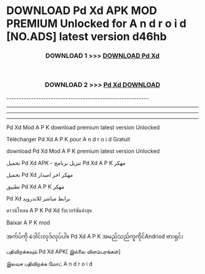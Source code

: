 # DOWNLOAD Pd Xd  APK MOD PREMIUM Unlocked for A n d r o i d [NO.ADS] latest version d46hb 



<div align="center">

<h3>DOWNLOAD 1 >>> <a href="https://getmod2.web.app/?judul=Pd Xd ">DOWNLOAD Pd Xd </a></h3><br>

<h3>DOWNLOAD 2 >>> <a href="https://getmod2.web.app/?judul=Pd Xd ">Pd Xd  DOWNLOAD </a></h3>

</div>
----------------------------------------------------------

----------------------------------------------------------

----------------------------------------------------------

----------------------------------------------------------

Pd Xd  Mod A P K download premium latest version Unlocked

Télécharger Pd Xd  A P K pour A n d r o i d Gratuit

download Pd Xd  Mod A P K premium latest version Unlocked

تحميل Pd Xd  APK - تنزيل برنامج Pd Xd  A P K مهكر

تحميل Pd Xd  مهكر اخر اصدار

تطبيق Pd Xd  A P K مهكر

Pd Xd  برابط مباشر للاندرويد

ดาวน์โหลด A P K Pd Xd  รับเวอร์ชันล่าสุด

Baixar A P K mod

အက်ပ်ကို ဒေါင်းလုဒ်လုပ်ပါ။ Pd Xd  A P K အမည်သည်ကူကိုင်Andriod ဗားရှင်း

பதிவிறக்கவும் Pd Xd  APK[ இல்லை விளம்பரங்கள்] 
 
இலவச பதிவிறக்க மோட் A n d r o i d



